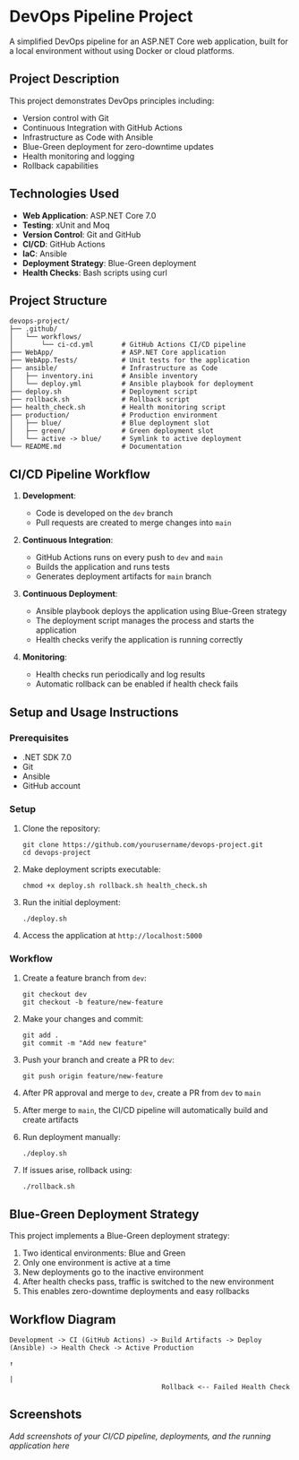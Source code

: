 # DevOps Pipeline Project

A simplified DevOps pipeline for an ASP.NET Core web application, built for a local environment without using Docker or cloud platforms.

## Project Description

This project demonstrates DevOps principles including:
- Version control with Git
- Continuous Integration with GitHub Actions
- Infrastructure as Code with Ansible
- Blue-Green deployment for zero-downtime updates
- Health monitoring and logging
- Rollback capabilities

## Technologies Used

- **Web Application**: ASP.NET Core 7.0
- **Testing**: xUnit and Moq
- **Version Control**: Git and GitHub
- **CI/CD**: GitHub Actions
- **IaC**: Ansible
- **Deployment Strategy**: Blue-Green deployment
- **Health Checks**: Bash scripts using curl

## Project Structure

```
devops-project/
├── .github/
│   └── workflows/
│       └── ci-cd.yml       # GitHub Actions CI/CD pipeline
├── WebApp/                 # ASP.NET Core application
├── WebApp.Tests/           # Unit tests for the application
├── ansible/                # Infrastructure as Code
│   ├── inventory.ini       # Ansible inventory
│   └── deploy.yml          # Ansible playbook for deployment
├── deploy.sh               # Deployment script
├── rollback.sh             # Rollback script
├── health_check.sh         # Health monitoring script
├── production/             # Production environment
│   ├── blue/               # Blue deployment slot
│   ├── green/              # Green deployment slot
│   └── active -> blue/     # Symlink to active deployment
└── README.md               # Documentation
```

## CI/CD Pipeline Workflow

1. **Development**:
   - Code is developed on the `dev` branch
   - Pull requests are created to merge changes into `main`

2. **Continuous Integration**:
   - GitHub Actions runs on every push to `dev` and `main`
   - Builds the application and runs tests
   - Generates deployment artifacts for `main` branch

3. **Continuous Deployment**:
   - Ansible playbook deploys the application using Blue-Green strategy
   - The deployment script manages the process and starts the application
   - Health checks verify the application is running correctly

4. **Monitoring**:
   - Health checks run periodically and log results
   - Automatic rollback can be enabled if health check fails

## Setup and Usage Instructions

### Prerequisites
- .NET SDK 7.0
- Git
- Ansible
- GitHub account

### Setup

1. Clone the repository:
   ```
   git clone https://github.com/yourusername/devops-project.git
   cd devops-project
   ```

2. Make deployment scripts executable:
   ```
   chmod +x deploy.sh rollback.sh health_check.sh
   ```

3. Run the initial deployment:
   ```
   ./deploy.sh
   ```

4. Access the application at `http://localhost:5000`

### Workflow

1. Create a feature branch from `dev`:
   ```
   git checkout dev
   git checkout -b feature/new-feature
   ```

2. Make your changes and commit:
   ```
   git add .
   git commit -m "Add new feature"
   ```

3. Push your branch and create a PR to `dev`:
   ```
   git push origin feature/new-feature
   ```

4. After PR approval and merge to `dev`, create a PR from `dev` to `main`

5. After merge to `main`, the CI/CD pipeline will automatically build and create artifacts

6. Run deployment manually:
   ```
   ./deploy.sh
   ```

7. If issues arise, rollback using:
   ```
   ./rollback.sh
   ```

## Blue-Green Deployment Strategy

This project implements a Blue-Green deployment strategy:

1. Two identical environments: Blue and Green
2. Only one environment is active at a time
3. New deployments go to the inactive environment
4. After health checks pass, traffic is switched to the new environment
5. This enables zero-downtime deployments and easy rollbacks

## Workflow Diagram

```
Development -> CI (GitHub Actions) -> Build Artifacts -> Deploy (Ansible) -> Health Check -> Active Production
                                                                      ↑
                                                                      |
                                      Rollback <-- Failed Health Check
```

## Screenshots

*Add screenshots of your CI/CD pipeline, deployments, and the running application here*
